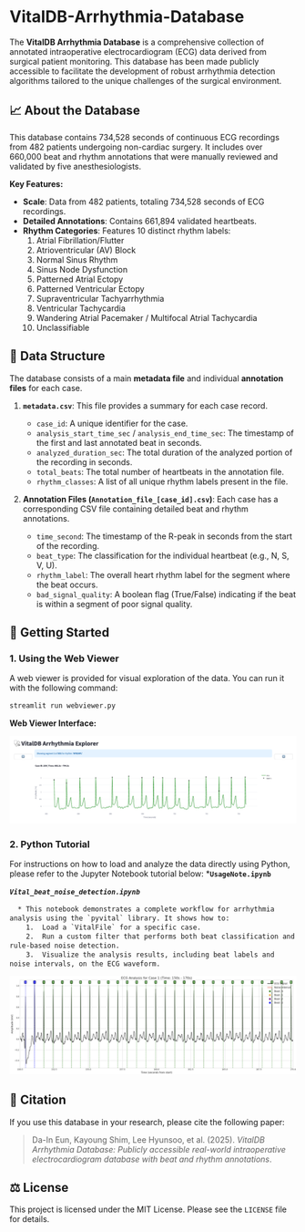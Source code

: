 # VitalDB-Arrhythmia-Database

The **VitalDB Arrhythmia Database** is a comprehensive collection of annotated intraoperative electrocardiogram (ECG) data derived from surgical patient monitoring. This database has been made publicly accessible to facilitate the development of robust arrhythmia detection algorithms tailored to the unique challenges of the surgical environment.

## 📈 About the Database

This database contains 734,528 seconds of continuous ECG recordings from 482 patients undergoing non-cardiac surgery. It includes over 660,000 beat and rhythm annotations that were manually reviewed and validated by five anesthesiologists.

**Key Features:**
- **Scale**: Data from 482 patients, totaling 734,528 seconds of ECG recordings.
- **Detailed Annotations**: Contains 661,894 validated heartbeats.
- **Rhythm Categories**: Features 10 distinct rhythm labels:
  1. Atrial Fibrillation/Flutter
  2. Atrioventricular (AV) Block
  3. Normal Sinus Rhythm
  4. Sinus Node Dysfunction
  5. Patterned Atrial Ectopy
  6. Patterned Ventricular Ectopy
  7. Supraventricular Tachyarrhythmia
  8. Ventricular Tachycardia
  9. Wandering Atrial Pacemaker / Multifocal Atrial Tachycardia
  10. Unclassifiable

## 📂 Data Structure
The database consists of a main **metadata file** and individual **annotation files** for each case.

1.  **`metadata.csv`**: This file provides a summary for each case record.
      * `case_id`: A unique identifier for the case.
      * `analysis_start_time_sec` / `analysis_end_time_sec`: The timestamp of the first and last annotated beat in seconds.
      * `analyzed_duration_sec`: The total duration of the analyzed portion of the recording in seconds.
      * `total_beats`: The total number of heartbeats in the annotation file.
      * `rhythm_classes`: A list of all unique rhythm labels present in the file.

2.  **Annotation Files (`Annotation_file_[case_id].csv`)**: Each case has a corresponding CSV file containing detailed beat and rhythm annotations.
      * `time_second`: The timestamp of the R-peak in seconds from the start of the recording.
      * `beat_type`: The classification for the individual heartbeat (e.g., N, S, V, U).
      * `rhythm_label`: The overall heart rhythm label for the segment where the beat occurs.
      * `bad_signal_quality`: A boolean flag (True/False) indicating if the beat is within a segment of poor signal quality.

## 🚀 Getting Started

### 1\. Using the Web Viewer

A web viewer is provided for visual exploration of the data. You can run it with the following command:

```bash
streamlit run webviewer.py
```

**Web Viewer Interface:**

![Web Viewer Screenshot](webviewer.png)

### 2\. Python Tutorial
For instructions on how to load and analyze the data directly using Python, please refer to the Jupyter Notebook tutorial below:
  ***`UsageNote.ipynb`**

  ***`Vital_beat_noise_detection.ipynb`***

      * This notebook demonstrates a complete workflow for arrhythmia analysis using the `pyvital` library. It shows how to:
        1.  Load a `VitalFile` for a specific case.
        2.  Run a custom filter that performs both beat classification and rule-based noise detection.
        3.  Visualize the analysis results, including beat labels and noise intervals, on the ECG waveform.

![Pyvital ECG beat and noise classification](noise_classification.png)

## 📄 Citation
If you use this database in your research, please cite the following paper:
> Da-In Eun, Kayoung Shim, Lee Hyunsoo, et al. (2025). *VitalDB Arrhythmia Database: Publicly accessible real-world intraoperative electrocardiogram database with beat and rhythm annotations*.

## ⚖️ License
This project is licensed under the MIT License. Please see the `LICENSE` file for details.
